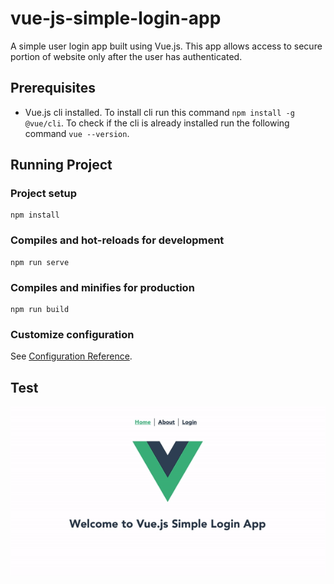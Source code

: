 # vue-js-simple-login-app
A simple user login app built using Vue.js. This app allows access to secure portion of website only after the user has authenticated.

## Prerequisites

- Vue.js cli installed. To install cli run this command `npm install -g @vue/cli`. To check if the cli is already installed run the following command `vue --version`.

## Running Project

### Project setup
```
npm install
```

### Compiles and hot-reloads for development
```
npm run serve
```

### Compiles and minifies for production
```
npm run build
```

### Customize configuration
See [Configuration Reference](https://cli.vuejs.org/config/).

## Test

![Demo Gif](/images/demo.gif)